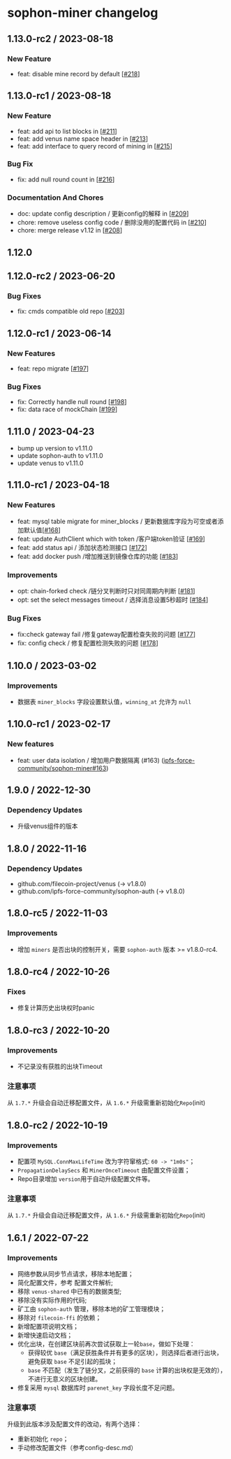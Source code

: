 # sophon-miner changelog

## 1.13.0-rc2 / 2023-08-18

### New Feature
* feat: disable mine record by default [[#218](https://github.com/ipfs-force-community/sophon-miner/pull/218)]

## 1.13.0-rc1 / 2023-08-18

### New Feature
* feat: add api to list blocks in [[#211](https://github.com/ipfs-force-community/sophon-miner/pull/211)]
* feat: add  venus name space header in [[#213](https://github.com/ipfs-force-community/sophon-miner/pull/213)]
* feat: add interface to query record of mining in [[#215](https://github.com/ipfs-force-community/sophon-miner/pull/215)]

### Bug Fix
* fix: add null round count in [[#216](https://github.com/ipfs-force-community/sophon-miner/pull/216)]

### Documentation And Chores
* doc: update config description / 更新config的解释 in [[#209](https://github.com/ipfs-force-community/sophon-miner/pull/209)]
* chore: remove useless config code / 删除没用的配置代码 in [[#210](https://github.com/ipfs-force-community/sophon-miner/pull/210)]
* chore: merge release v1.12 in [[#208](https://github.com/ipfs-force-community/sophon-miner/pull/208)]

## 1.12.0

## 1.12.0-rc2 / 2023-06-20

### Bug Fixes
* fix: cmds compatible old repo [[#203](https://github.com/ipfs-force-community/sophon-miner/pull/203)]


## 1.12.0-rc1 / 2023-06-14

### New Features
* feat: repo migrate [[#197](https://github.com/ipfs-force-community/sophon-miner/pull/197)]

### Bug Fixes
* fix: Correctly handle null round [[#198](https://github.com/ipfs-force-community/sophon-miner/pull/198)]
* fix: data race of mockChain [[#199](https://github.com/ipfs-force-community/sophon-miner/pull/199)]


## 1.11.0 / 2023-04-23

* bump up version to v1.11.0
* update sophon-auth to v1.11.0
* update venus to v1.11.0

## 1.11.0-rc1 / 2023-04-18

### New Features
* feat: mysql table migrate for miner_blocks / 更新数据库字段为可空或者添加默认值[[#168](https://github.com/ipfs-force-community/sophon-miner/pull/168)]
* feat: update AuthClient which with token /客户端token验证 [[#169](https://github.com/ipfs-force-community/sophon-miner/pull/169)]
* feat: add status api / 添加状态检测接口 [[#172](https://github.com/ipfs-force-community/sophon-miner/pull/172)]
* feat: add docker push /增加推送到镜像仓库的功能 [[#183](https://github.com/ipfs-force-community/sophon-miner/pull/183)]

### Improvements
* opt: chain-forked check /链分叉判断时只对同周期内判断 [[#181](https://github.com/ipfs-force-community/sophon-miner/pull/181)]
* opt: set the select messages timeout / 选择消息设置5秒超时 [[#184](https://github.com/ipfs-force-community/sophon-miner/pull/184)]

### Bug Fixes
* fix:check gateway fail /修复gateway配置检查失败的问题 [[#177](https://github.com/ipfs-force-community/sophon-miner/pull/177)]
* fix: config check / 修复配置检测失败的问题 [[#178]( https://github.com/ipfs-force-community/sophon-miner/pull/178)]

## 1.10.0 / 2023-03-02

### Improvements

- 数据表 `miner_blocks` 字段设置默认值，`winning_at` 允许为 `null`

## 1.10.0-rc1 / 2023-02-17

### New features
- feat: user data isolation / 增加用户数据隔离  (#163) ([ipfs-force-community/sophon-miner#163](https://github.com/ipfs-force-community/sophon-miner/pull/163))


## 1.9.0 / 2022-12-30

### Dependency Updates

- 升级venus组件的版本


## 1.8.0 / 2022-11-16

### Dependency Updates

- github.com/filecoin-project/venus (-> v1.8.0)
- github.com/ipfs-force-community/sophon-auth (-> v1.8.0)


## 1.8.0-rc5 / 2022-11-03

### Improvements

- 增加 `miners`  是否出块的控制开关，需要 `sophon-auth` 版本 >= v1.8.0-rc4.


## 1.8.0-rc4 / 2022-10-26

### Fixes

- 修复计算历史出块权时panic

## 1.8.0-rc3 / 2022-10-20

### Improvements

- 不记录没有获胜的出块Timeout

### 注意事项

从 `1.7.*` 升级会自动迁移配置文件，从 `1.6.*` 升级需重新初始化`Repo`(init)


## 1.8.0-rc2 / 2022-10-19

### Improvements

- 配置项 `MySQL.ConnMaxLifeTime` 改为字符窜格式: `60 -> "1m0s"`；
- `PropagationDelaySecs` 和 `MinerOnceTimeout` 由配置文件设置；
- Repo目录增加 `version`用于自动升级配置文件等。

### 注意事项

从 `1.7.*` 升级会自动迁移配置文件，从 `1.6.*` 升级需重新初始化`Repo`(init)



## 1.6.1 / 2022-07-22

### Improvements

- 网络参数从同步节点请求，移除本地配置；
- 简化配置文件，参考 配置文件解析;
- 移除 `venus-shared` 中已有的数据类型;
- 移除没有实际作用的代码;
- 矿工由 `sophon-auth` 管理，移除本地的矿工管理模块；
- 移除对 `filecoin-ffi` 的依赖；
- 新增配置项说明文档；
- 新增快速启动文档；
- 优化出块，在创建区块前再次尝试获取上一轮`base`，做如下处理：
  - 获得较优 `base`（满足获胜条件并有更多的区块），则选择后者进行出块，避免获取 `base` 不足引起的孤块； 
  - `base` 不匹配（发生了链分叉，之前获得的 `base` 计算的出块权是无效的），不进行无意义的区块创建。
- 修复采用 `mysql` 数据库时 `parenet_key` 字段长度不足问题。

### 注意事项

升级到此版本涉及配置文件的改动，有两个选择：
- 重新初始化 `repo`；
- 手动修改配置文件（参考config-desc.md）
